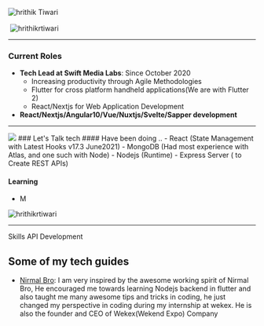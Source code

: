 <!-- # Hrithik Tiwari - Working with Vision

Getting prepared for the ocean of opportunities waiting. -->

<p align="left"> <img src="https://komarev.com/ghpvc/?username=hrithikrtiwari&label=Profile%20views&color=ff0000&style=plastic&label=PEOPLE+INFLUENCED+BY+HRITHIK" alt="hrithik Tiwari" /> </p>  

<p>&nbsp;<img align="center" src="https://github-readme-stats.vercel.app/api?username=hrithikrtiwari&show_icons=true&locale=en&theme=radical" alt="hrithikrtiwari" /></p>
<hr/>

### Current Roles
- <b>Tech Lead at Swift Media Labs</b>: Since October 2020
    - Increasing productivity through Agile Methodologies
    - Flutter for cross platform handheld applications(We are with Flutter 2)
    - React/Nextjs for Web Application Development
- <b>React/Nextjs/Angular10/Vue/Nuxtjs/Svelte/Sapper development</b>


<hr/>
<img src="https://github-readme-stats.vercel.app/api/top-langs/?username=hrithikrtiwari">
### Let's Talk tech
#### Have been doing ..
- React (State Management with Latest Hooks v17.3 June2021)
- MongoDB (Had most experience with Atlas, and one such with Node)
- Nodejs (Runtime)
- Express Server ( to Create REST APIs)

#### Learning
- M



<!-- ### Individual Projects
- bbindustriesfamily.in
- heavenhillagroresort.com
- shalya-natural.vercel.app
- atulya-music.web.app
- swiftmedialabs.com
- amarathletics.com

<hr/>
 -->
<!-- ### Group Projects
- Web Based
    - medical.wekex.com
    - novioapp.com
- Flutter Android
    - Novio App <b>Salon Booking System</b> (https://play.google.com/store/apps/details?id=com.novioapp.users)
    - Novio Business<b>Store appointment Management and Accounts summary</b> (https://play.google.com/store/apps/details?id=com.novioapp.businesses) -->
<p><img align="center" src="https://github-readme-streak-stats.herokuapp.com/?user=hrithikrtiwari&" alt="hrithikrtiwari" /></p>

<hr/>
<!-- 
### Work Experience
- <b>SM Online & SIAT(SM Institute of Advanced Learning)</b>( March 2018 to June 2018) 
    - Network Administration
    - On-Site Wifi Installation & switches and Hub troubleshooting
    - Spicing and Slicing (Optical Fibre)
    - Crimping (LAN Cable)
- <b>Giri Tutorials, Boisar</b> (August 2018 to April 2019)
    - Teacher for classes 7 to 10
    - Maths, Science, Social Studies, English, Marathi, Hindi for 7 & 8 (state board)
    - English Grammar, Social Science and Maths for 8 & 9 (CBSE board)
    - Biology and Geometry for 9 & 10(state board)
- <b>Wekex.com Agency</b> (March 2020 to September 2020)
    - Junior Android Developer
    - Developed Novio App for Salon Appointment Booking
    - Worked on Medical Invoicing Web Application made with Angular 9/10
 -->


Skills
API Development

<!--### Skills 
## `API Development`
API stands for Application Programming Interface. My API scope is limited to developing for Web, Mobile and Desktop Applications.
<details>
<summary>
Web API Development
</summary>
</details>
<details>
<summary>
Web API Development
</summary>
</details>
<details>
<summary>
Web API Development
</summary>
</details>
</p>
<p align="center">
<img width="49%" height="100" src="front-end-tech/angular.jpeg" style="display:inline">
<img src="front-end-tech/blazor.jpeg" width="49%" height="100" alt="failed to load" style="display:inline">
</p>
<br/>
<p>
<img src="front-end-tech/gatsby.jpeg" width="50%" height="50" alt="failed to load">
<img src="front-end-tech/javascript.jpeg" width="50%" height="50" alt="failed to load">
</p>
<br/>
<p>
<img src="front-end-tech/next.jpeg" width="50%" height="100" alt="failed to load">
<img src="front-end-tech/reactjs.jpeg" width="50%" height="100" alt="failed to load">
</p>
<br/>
<p>
<img src="front-end-tech/svelte.jpeg" width="50%" height="100" alt="failed to load">
<img src="front-end-tech/typescript.jpeg" width="50%" height="100" alt="failed to load">
</p>
<br/>
<p>
<img align="center" src="front-end-tech/vue.jpeg" width="50%" height="100" alt="failed to load">
</p>
<br/>
</p>
 </detail>

<br/>
<br/>

 <details>
 <summary>App Development</summary>
<p>
<img width="50%" height="100" src="front-end-tech/angular.jpeg" style="display:inline">
<img src="front-end-tech/blazor.jpeg" width="50%" height="100" alt="failed to load" style="display:inline">
<br/>
<img src="front-end-tech/gatsby.jpeg" width="50%" height="50" alt="failed to load">
<img src="front-end-tech/javascript.jpeg" width="50%" height="50" alt="failed to load">
<br/>
<img src="front-end-tech/next.jpeg" width="50%" height="100" alt="failed to load">
<img src="front-end-tech/reactjs.jpeg" width="50%" height="100" alt="failed to load">
<br/>
<img src="front-end-tech/svelte.jpeg" width="50%" height="100" alt="failed to load">
<img src="front-end-tech/typescript.jpeg" width="50%" height="100" alt="failed to load">
<br/>
<img align="center" src="front-end-tech/vue.jpeg" width="50%" height="100" alt="failed to load">
<br/>
</p>
         </details>

## Backend

<img src="express.jpeg" width="50%" height="100" alt="failed to load"> -->


<!--
### Education
- Chinmaya Vidyalaya, Tarapur (Jr. KG to 12th): 
  - Chinmaya Vidyalaya is a SWAD(School With A Difference) where I completed my foundational and higher secondary studies.
  - Passed out 10th with distinction (9.8 CGPA)
  - Passed out 12th PCM ith Fairly good marks
- Bachelors From Mumbai University in Information Technology (B.Sc.IT)
    - June 2018 to May 2021
<br/>
### School Achievements
- Two Times Rank Holder in Science Talent Search Examination (STSE held as Interschool Science Quiz)
- 2nd Prize for Learning 118 Elements of Periodic Table Competition.
- 1st Prize in Slow Cycling Race in 2018 Chinmaya Sports Events

-->

<!--
<h3 align="left">Connect with me:</h3>
<p align="left">
<a href="https://twitter.com/shibakar786" target="blank"><img align="center" src="https://cdn.jsdelivr.net/npm/simple-icons@3.0.1/icons/twitter.svg" alt="shibakar786" height="30" width="40" /></a>
<a href="https://linkedin.com/in/shivaprasadkar" target="blank"><img align="center" src="https://cdn.jsdelivr.net/npm/simple-icons@3.0.1/icons/linkedin.svg" alt="shivaprasadkar" height="30" width="40" /></a>
<a href="https://instagram.com/_devspk_" target="blank"><img align="center" src="https://cdn.jsdelivr.net/npm/simple-icons@3.0.1/icons/instagram.svg" alt="_devspk_" height="30" width="40" /></a>
<a href="https://www.youtube.com/c/thegeeek" target="blank"><img align="center" src="https://cdn.jsdelivr.net/npm/simple-icons@3.0.1/icons/youtube.svg" alt="thegeeek" height="30" width="40" /></a>
</p>
<h3 align="left">Languages and Tools:</h3>
<p align="left"> <a href="https://developer.android.com" target="_blank"> <img src="https://raw.githubusercontent.com/devicons/devicon/master/icons/android/android-original-wordmark.svg" alt="android" width="40" height="40"/> </a> <a href="https://cordova.apache.org/" target="_blank"> <img src="https://www.vectorlogo.zone/logos/apache_cordova/apache_cordova-icon.svg" alt="apachecordova" width="40" height="40"/> </a> <a href="https://www.arduino.cc/" target="_blank"> <img src="https://cdn.worldvectorlogo.com/logos/arduino-1.svg" alt="arduino" width="40" height="40"/> </a> <a href="https://dart.dev" target="_blank"> <img src="https://www.vectorlogo.zone/logos/dartlang/dartlang-icon.svg" alt="dart" width="40" height="40"/> </a> <a href="https://www.djangoproject.com/" target="_blank"> <img src="https://raw.githubusercontent.com/devicons/devicon/master/icons/django/django-original.svg" alt="django" width="40" height="40"/> </a> <a href="https://www.docker.com/" target="_blank"> <img src="https://raw.githubusercontent.com/devicons/devicon/master/icons/docker/docker-original-wordmark.svg" alt="docker" width="40" height="40"/> </a> <a href="https://firebase.google.com/" target="_blank"> <img src="https://www.vectorlogo.zone/logos/firebase/firebase-icon.svg" alt="firebase" width="40" height="40"/> </a> <a href="https://flask.palletsprojects.com/" target="_blank"> <img src="https://www.vectorlogo.zone/logos/pocoo_flask/pocoo_flask-icon.svg" alt="flask" width="40" height="40"/> </a> <a href="https://flutter.dev" target="_blank"> <img src="https://www.vectorlogo.zone/logos/flutterio/flutterio-icon.svg" alt="flutter" width="40" height="40"/> </a> <a href="https://cloud.google.com" target="_blank"> <img src="https://www.vectorlogo.zone/logos/google_cloud/google_cloud-icon.svg" alt="gcp" width="40" height="40"/> </a> <a href="https://heroku.com" target="_blank"> <img src="https://www.vectorlogo.zone/logos/heroku/heroku-icon.svg" alt="heroku" width="40" height="40"/> </a> <a href="https://ionicframework.com" target="_blank"> <img src="https://upload.wikimedia.org/wikipedia/commons/d/d1/Ionic_Logo.svg" alt="ionic" width="40" height="40"/> </a> <a href="https://developer.mozilla.org/en-US/docs/Web/JavaScript" target="_blank"> <img src="https://raw.githubusercontent.com/devicons/devicon/master/icons/javascript/javascript-original.svg" alt="javascript" width="40" height="40"/> </a> <a href="https://www.linux.org/" target="_blank"> <img src="https://raw.githubusercontent.com/devicons/devicon/master/icons/linux/linux-original.svg" alt="linux" width="40" height="40"/> </a> <a href="https://www.mongodb.com/" target="_blank"> <img src="https://raw.githubusercontent.com/devicons/devicon/master/icons/mongodb/mongodb-original-wordmark.svg" alt="mongodb" width="40" height="40"/> </a> <a href="https://www.mysql.com/" target="_blank"> <img src="https://raw.githubusercontent.com/devicons/devicon/master/icons/mysql/mysql-original-wordmark.svg" alt="mysql" width="40" height="40"/> </a> <a href="https://nodejs.org" target="_blank"> <img src="https://raw.githubusercontent.com/devicons/devicon/master/icons/nodejs/nodejs-original-wordmark.svg" alt="nodejs" width="40" height="40"/> </a> <a href="https://www.python.org" target="_blank"> <img src="https://raw.githubusercontent.com/devicons/devicon/master/icons/python/python-original.svg" alt="python" width="40" height="40"/> </a> <a href="https://www.adobe.com/products/xd.html" target="_blank"> <img src="https://cdn.worldvectorlogo.com/logos/adobe-xd.svg" alt="xd" width="40" height="40"/> </a> </p>
-->


## Some of my tech guides
- <a href="https://github.com/wekex35">Nirmal Bro</a>: I am very inspired by the awesome working spirit of Nirmal Bro, He encouraged me towards learning Nodejs backend in flutter and also taught me many awesome tips and tricks in coding, he just changed my perspective in coding during my internship at wekex. He is also the founder and CEO of Wekex(Wekend Expo) Company

